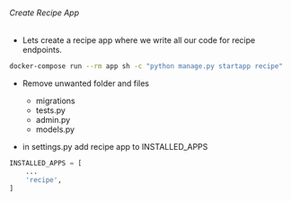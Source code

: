 ###### Create Recipe App

-   Lets create a recipe app where we write all our code for recipe endpoints.

```sh
docker-compose run --rm app sh -c "python manage.py startapp recipe"
```

-   Remove unwanted folder and files

    -   migrations
    -   tests.py
    -   admin.py
    -   models.py

-   in settings.py add recipe app to INSTALLED_APPS

```py
INSTALLED_APPS = [
    ...
    'recipe',
]
```
